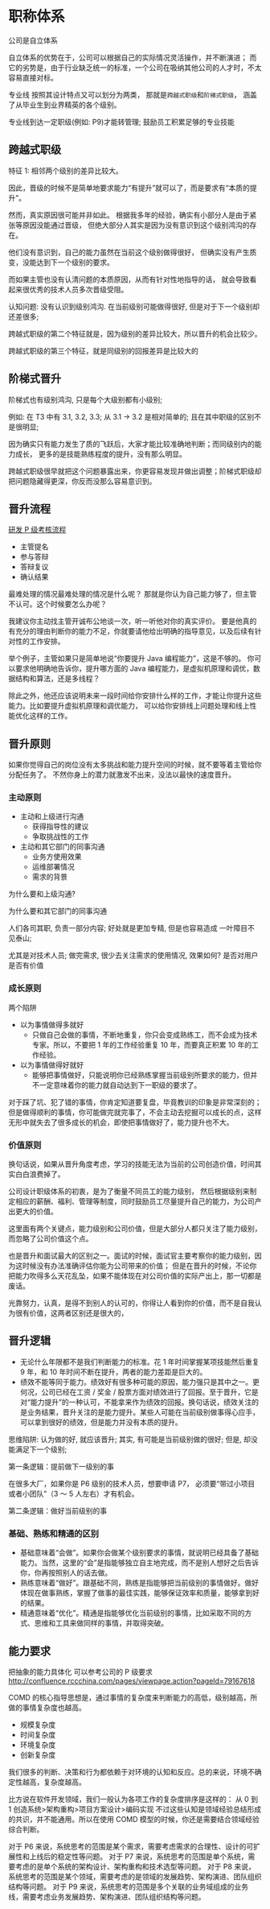 # 职称体系

公司是自立体系

自立体系的优势在于，公司可以根据自己的实际情况灵活操作，并不断演进；
而它的劣势是，由于行业缺乏统一的标准，一个公司在吸纳其他公司的人才时，不太容易直接对标。

专业线
按照其设计特点又可以划分为两类，
那就是`跨越式职级`和`阶梯式职级`，
涵盖了从毕业生到业界精英的各个级别。

专业线到达一定职级(例如: P9)才能转管理;
鼓励员工积累足够的专业技能

## 跨越式职级

特征 1: 相邻两个级别的差异比较大。

因此，晋级的时候不是简单地要求能力“有提升”就可以了，而是要求有“本质的提升”。

然而，真实原因很可能并非如此。
根据我多年的经验，确实有小部分人是由于紧张等原因没能通过晋级，
但绝大部分人其实是因为没有意识到这个级别鸿沟的存在。

他们没有意识到，自己的能力虽然在当前这个级别做得很好，
但确实没有产生质变，没能达到下一个级别的要求。

而如果主管也没有认清问题的本质原因，从而有针对性地指导的话，
就会导致看起来很优秀的技术人员多次晋级受阻。

认知问题: 没有认识到级别鸿沟. 在当前级别可能做得很好, 但是对于下一个级别却还差很多;

跨越式职级的第二个特征就是，因为级别的差异比较大，所以晋升的机会比较少。

跨越式职级的第三个特征，就是同级别的回报差异是比较大的

## 阶梯式晋升

阶梯式也有级别鸿沟, 只是每个大级别都有小级别;

例如: 在 T3 中有 3.1, 3.2, 3.3; 从 3.1 -> 3.2 是相对简单的;
且在其中职级的区别不是很明显;

因为确实只有能力发生了质的飞跃后，大家才能比较准确地判断；而同级别内的能力成长，
更多的是技能熟练程度的提升，没有那么明显。

跨越式职级很早就把这个问题暴露出来，你更容易发现并做出调整；阶梯式职级却把问题隐藏得更深，你反而没那么容易意识到。

## 晋升流程

[研发 P 级考核流程](http://confluence.rccchina.com/pages/viewpage.action?pageId=110477267)

- 主管提名
- 参与答辩
- 答辩复议
- 确认结果

最难处理的情况最难处理的情况是什么呢？
那就是你认为自己能力够了，但主管不认可。这个时候要怎么办呢？

我建议你主动找主管开诚布公地谈一次，听一听他对你的真实评价。
要是他真的有充分的理由判断你的能力不足，你就要请他给出明确的指导意见，以及后续有针对性的工作安排。

举个例子，主管如果只是简单地说“你要提升 Java 编程能力”，这是不够的。
你可以要求他明确地告诉你，提升哪方面的 Java 编程能力，是虚拟机原理和调优，数据结构和算法，还是多线程？

除此之外，他还应该说明未来一段时间给你安排什么样的工作，才能让你提升这些能力。比如要提升虚拟机原理和调优能力，
可以给你安排线上问题处理和线上性能优化这样的工作。

## 晋升原则

如果你觉得自己的岗位没有太多挑战和能力提升空间的时候，就不要等着主管给你分配任务了。
不然你身上的潜力就激发不出来，没法以最快的速度晋升。

### 主动原则

- 主动和上级进行沟通
  - 获得指导性的建议
  - 争取挑战性的工作
- 主动和其它部门的同事沟通
  - 业务方使用效果
  - 运维部署情况
  - 需求的背景

为什么要和上级沟通?

为什么要和其它部门的同事沟通

人们各司其职, 负责一部分内容;
好处就是更加专精, 但是也容易造成 一叶障目不见泰山;

尤其是对技术人员; 做完需求, 很少去关注需求的使用情况, 效果如何?
是否对用户是否有价值

### 成长原则

两个陷阱

- 以为事情做得多就好
  - 只做自己会做的事情，不断地重复，你只会变成熟练工，而不会成为技术专家。所以，不要把 1 年的工作经验重复 10 年，而要真正积累 10 年的工作经验。
- 以为事情做得好就好
  - 能够把事情做好，只能说明你已经熟练掌握当前级别所要求的能力，但并不一定意味着你的能力就自动达到下一职级的要求了。

对于踩了坑、犯了错的事情，你肯定知道要复盘，毕竟教训的印象是非常深刻的；
但是做得顺利的事情，你可能做完就完事了，不会主动去挖掘可以成长的点，这样无形中就失去了很多成长的机会，即使把事情做好了，能力提升也不大。

### 价值原则

换句话说，如果从晋升角度考虑，学习的技能无法为当前的公司创造价值，时间其实白白浪费掉了。

公司设计职级体系的初衷，是为了衡量不同员工的能力级别，
然后根据级别来制定相应的薪酬、福利、管理等制度，同时鼓励员工尽量提升自己的能力，为公司产出更大的价值。

这里面有两个关键点，能力级别和公司价值，但是大部分人都只关注了能力级别，而忽略了公司价值这个点。

也是晋升和面试最大的区别之一。面试的时候，面试官主要考察你的能力级别，因为这时候没有办法准确评估你能为公司带来的价值；
但是在晋升的时候，不论你把能力吹得多么天花乱坠，如果不能体现在对公司价值的实际产出上，那一切都是废话。

光靠努力，认真，是得不到别人的认可的，你得让人看到你的价值，而不是自我认为很有价值，这两者区别还是很大的，

## 晋升逻辑

- 无论什么年限都不是我们判断能力的标准。花 1 年时间掌握某项技能然后重复 9 年，和 10 年时间不断在提升，两者的能力差距是巨大的。
- 绩效不能等同于能力。绩效好有很多种可能的原因，能力强只是其中之一。更何况，公司已经在工资 / 奖金 / 股票方面对绩效进行了回报。至于晋升，它是对“能力提升”的一种认可，不能拿来作为绩效的回报。换句话说，绩效关注的是业务结果，晋升关注的是能力提升。某些人可能在当前级别做事得心应手，可以拿到很好的绩效，但是能力并没有本质的提升。

思维陷阱: 认为做的好, 就应该晋升; 其实, 有可能是当前级别做的很好; 但是, 却没能满足下一个级别;

第一条逻辑：提前做下一级别的事

在很多大厂，如果你是 P6 级别的技术人员，想要申请 P7，
必须要“带过小项目或者小团队”（3 ～ 5 人左右）才有机会。

第二条逻辑：做好当前级别的事

### 基础、熟练和精通的区别

- 基础意味着“会做”。如果你会做某个级别要求的事情，就说明已经具备了基础能力。当然，这里的“会”是指能够独立自主地完成，而不是别人想好之后告诉你，你再按照别人的话去做。
- 熟练意味着“做好”。跟基础不同，熟练是指能够把当前级别的事情做好。做好体现在做事熟练，掌握了做事的最佳实践，能够保证效率和质量，能够拿到好的结果。
- 精通意味着“优化”。精通是指能够优化当前级别的事情，比如采取不同的方式、思维和工具来做同样的事情，并取得突破。

## 能力要求

把抽象的能力具体化
可以参考公司的 P 级要求
http://confluence.rccchina.com/pages/viewpage.action?pageId=79167618

COMD 的核心指导思想是，通过事情的复杂度来判断能力的高低，级别越高，所做的事情复杂度也越高。

- 规模复杂度
- 时间复杂度
- 环境复杂度
- 创新复杂度

我们很多的判断、决策和行为都依赖于对环境的认知和反应。总的来说，环境不确定性越高，复杂度越高。

比方说在软件开发领域，我们一般认为各项工作的复杂度排序是这样的：
从 0 到 1 创造系统>架构重构>项目方案设计>编码实现
不过这些认知是领域经验总结形成的共识，并不能通用。所以在使用 COMD 模型的时候，你还是需要结合领域经验综合判断。

对于 P6 来说，系统思考的范围是某个需求，需要考虑需求的合理性、设计的可扩展性和上线后的稳定性等问题。
对于 P7 来说，系统思考的范围是单个系统，需要考虑的是单个系统的架构设计、架构重构和技术选型等问题。
对于 P8 来说，系统思考的范围是某个领域，需要考虑的是领域的发展趋势、架构演进、团队组织结构等问题。
对于 P9 来说，系统思考的范围是多个关联的业务域组成的业务线，需要考虑业务发展趋势、架构演进、团队组织结构等问题。
